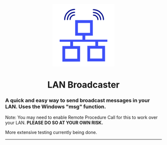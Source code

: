 <div align="center">

<img src="lan_broadcaster/images/logo.svg" alt="LAN Broadcaster Logo" width="200">
<h1>LAN Broadcaster</h1>

</div>

### A quick and easy way to send broadcast messages in your LAN. Uses the Windows "msg" function.

Note: You may need to enable Remote Procedure Call for this to work over your LAN. **PLEASE DO SO AT YOUR OWN RISK.**

More extensive testing currently being done.

---